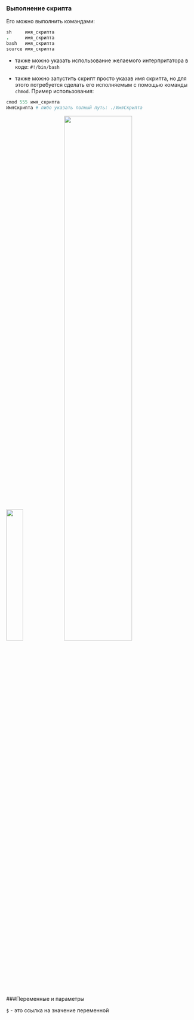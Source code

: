 ### Выполнение скрипта

Его можно выполнить командами:
```ruby
sh     имя_скрипта
.      имя_скрипта
bash   имя_скрипта
source имя_скрипта
```

* также можно указать использование желаемого интерпритатора в коде:
`#!/bin/bash`

* также можно запустить скрипт просто указав имя скрипта, но для этого потребуется сделать его исполняемым с помощью команды `chmod`.
Пример использования:
```ruby
cmod 555 имя_cкрипта
ИмяСкрипта # либо указать полный путь: ./ИмяСкрипта
```
<img src="https://github.com/aniknorth51/university/assets/159993734/16ee8bda-f96c-4cff-8fda-0f0e3385ed9a)" width=30% height=30%>
<img src="https://github.com/aniknorth51/university/assets/159993734/6d43f96b-7413-4d5b-9f66-4d11964e94b3" width=60% height=60%>

###Переменные и параметры

`$` - это ссылка на значение переменной





